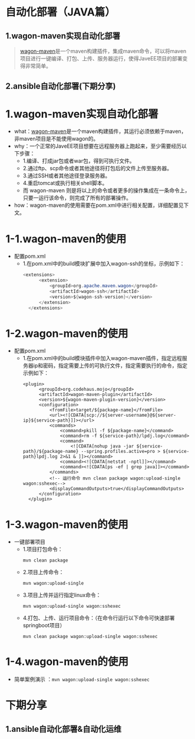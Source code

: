 <!--markpress-opt

{
	"layout": "horizontal",
	"autoSplit": true,
	"sanitize": false,
	"theme": "light",
	"noEmbed": false
}

markpress-opt-->
# 自动化部署（JAVA篇）

## 1.wagon-maven实现自动化部署
> [wagon-maven](http://maven.apache.org/wagon/)是一个maven构建插件，集成maven命令，可以将maven项目进行一键编译、打包、上传、服务器运行，使得JaveEE项目的部署变得非常简单。

## 2.ansible自动化部署(下期分享)

# 1.wagon-maven实现自动化部署

- what：[wagon-maven](http://maven.apache.org/wagon/)是一个maven构建插件，其运行必须依赖于maven，非maven项目是不能使用wagon的。
- why：一个正常的JaveEE项目想要在远程服务器上跑起来，至少需要经历以下步骤：
  + 1.编译、打成jar包或者war包，得到可执行文件。
  + 2.通过ftp、scp命令或者其他途径将打包后的文件上传至服务器。
  + 3.通过SSH或者其他途径登录服务器。
  + 4.重启tomcat或执行相关shell脚本。
  + 而 wagon-maven 则是将以上的命令或者更多的操作集成在一条命令上，只要一运行该命令，则完成了所有的部署操作。
- how：wagon-maven的使用需要在pom.xml中进行相关配置，详细配置见下文。

# 1-1.wagon-maven的使用

- 配置pom.xml
  + 1.在pom.xml中的build模块扩展中加入wagon-ssh的坐标，示例如下：
    ```java
    <extensions>
          <extension>
              <groupId>org.apache.maven.wagon</groupId>
              <artifactId>wagon-ssh</artifactId>
              <version>${wagon-ssh-version}</version>
          </extension>
      </extensions>
    ```

# 1-2.wagon-maven的使用

- 配置pom.xml
  + 1.在pom.xml中的build模块插件中加入wagon-maven插件，指定远程服务器ip和密码，指定需要上传的可执行文件，指定需要执行的命令，指定示例如下：
    ```
    <plugin>
          <groupId>org.codehaus.mojo</groupId>
          <artifactId>wagon-maven-plugin</artifactId>
          <version>${wagon-maven-plugin-version}</version>
          <configuration>
              <fromFile>target/${package-name}</fromFile>
              <url><![CDATA[scp://${server-username}@${server-ip}${service-path}]]></url>
              <commands>
                  <command>pkill -f ${package-name}</command>
                  <command>rm -f ${service-path}/lpdj.log</command>
                  <command>
                      <![CDATA[nohup java -jar ${service-path}/${package-name} --spring.profiles.active=pro > ${service-path}lpdj.log 2>&1 & ]]></command>
                  <command><![CDATA[netstat -nptl]]></command>
                  <command><![CDATA[ps -ef | grep java]]></command>
              </commands>
              <!-- 运行命令 mvn clean package wagon:upload-single wagon:sshexec-->
              <displayCommandOutputs>true</displayCommandOutputs>
          </configuration>
      </plugin>
    ```

# 1-3.wagon-maven的使用

- 一键部署项目
  + 1.项目打包命令：
    ```
    mvn clean package
    ```
  + 2.项目上传命令：
    ```
    mvn wagon:upload-single
    ```
  + 3.项目上传并运行指定linux命令：
    ```
    mvn wagon:upload-single wagon:sshexec
    ```
  + 4.打包、上传、运行项目命令：（在命令行运行以下命令可快速部署springboot项目）
    ```
    mvn clean package wagon:upload-single wagon:sshexec
    ```

# 1-4.wagon-maven的使用

- 简单案例演示 ：``` mvn wagon:upload-single wagon:sshexec ```

# 下期分享
## 1.ansible自动化部署&自动化运维
